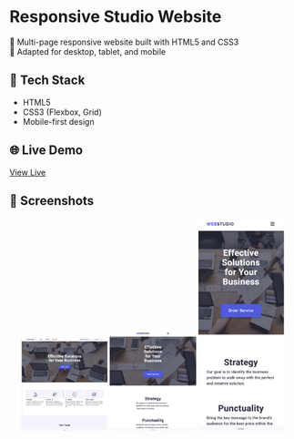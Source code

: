 # Responsive Studio Website

🎨 Multi-page responsive website built with HTML5 and CSS3  
📱 Adapted for desktop, tablet, and mobile

## 🔧 Tech Stack
- HTML5
- CSS3 (Flexbox, Grid)
- Mobile-first design

## 🌐 Live Demo
[View Live](https://ninakulyk.github.io/responsive-studio-website/)


## 📸 Screenshots

<p align="center">
  <img src="./screenshots/screenshot-desktop.png" alt="Desktop" width="30%">
  <img src="./screenshots/screenshot-tablet.png" alt="Tablet" width="30%">
  <img src="./screenshots/screenshot-mobile.png" alt="Mobile" width="30%">
</p>
